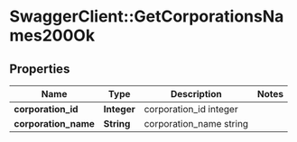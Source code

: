 # SwaggerClient::GetCorporationsNames200Ok

## Properties
Name | Type | Description | Notes
------------ | ------------- | ------------- | -------------
**corporation_id** | **Integer** | corporation_id integer | 
**corporation_name** | **String** | corporation_name string | 


